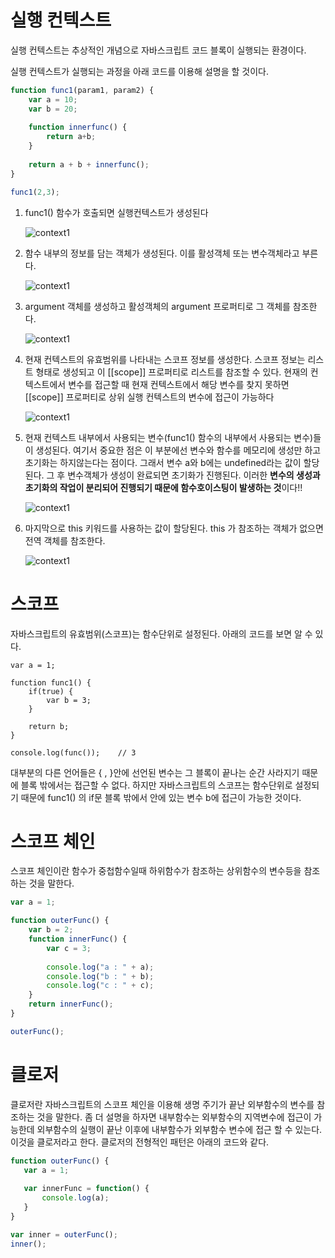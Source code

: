 # 실행 컨텍스트

실행 컨텍스트는 추상적인 개념으로 자바스크립트 코드 블록이 실행되는 환경이다.

실행 컨텍스트가 실행되는 과정을 아래 코드를 이용해  설명을 할 것이다.

``` javascript
function func1(param1, param2) {
    var a = 10;
    var b = 20;
    
    function innerfunc() {
        return a+b;
    }
    
    return a + b + innerfunc();
}

func1(2,3);
```



1. func1() 함수가 호출되면 실행컨텍스트가 생성된다

   ![context1](images/context1.png)

   

2.  함수 내부의 정보를 담는 객체가 생성된다. 이를 활성객체 또는 변수객체라고 부른다.

    ![context1](images/context2.png)



3. argument 객체를 생성하고 활성객체의 argument 프로퍼티로 그 객체를 참조한다. 

   ![context1](images/context4.png)



4. 현재 컨텍스트의 유효범위를 나타내는 스코프 정보를 생성한다.  스코프 정보는 리스트 형태로 생성되고 이 [[scope]] 프로퍼티로 리스트를 참조할 수 있다.  현재의 컨텍스트에서 변수를 접근할 때 현재 컨텍스트에서 해당 변수를 찾지 못하면 [[scope]] 프로퍼티로 상위 실행 컨텍스트의 변수에 접근이 가능하다

   ![context1](images/context5.png)



5.  현재 컨텍스트 내부에서 사용되는 변수(func1() 함수의 내부에서 사용되는 변수)들이 생성된다.  여기서 중요한 점은 이 부분에선 변수와 함수를 메모리에 생성만 하고 초기화는 하지않는다는 점이다. 그래서 변수 a와 b에는 undefined라는 값이 할당된다.  그 후 변수객체가 생성이 완료되면 초기화가 진행된다.  이러한 **변수의 생성과 초기화의 작업이 분리되어 진행되기 때문에 함수호이스팅이 발생하는 것**이다!! 

    ![context1](images/context3.png)

   

6. 마지막으로 this 키워드를 사용하는 값이 할당된다. this 가 참조하는 객체가 없으면 전역 객체를 참조한다. 

   ![context1](images/context6.png)





# 스코프

자바스크립트의 유효범위(스코프)는 함수단위로 설정된다.  아래의 코드를 보면 알 수 있다. 

``` javascrip
var a = 1; 

function func1() {
    if(true) {
        var b = 3; 
    }
    
    return b;
}

console.log(func());    // 3 
```

대부분의 다른 언어들은 { , }안에 선언된 변수는 그 블록이 끝나는 순간 사라지기 때문에 블록 밖에서는 접근할 수 없다.  하지만 자바스크립트의 스코프는 함수단위로 설정되기 때문에   func1() 의 if문 블록 밖에서 안에 있는 변수 b에 접근이 가능한 것이다. 





# 스코프 체인

 스코프 체인이란 함수가 중첩함수일때 하위함수가 참조하는 상위함수의 변수등을 참조하는 것을 말한다. 

``` javascript
var a = 1; 

function outerFunc() {
    var b = 2; 
    function innerFunc() {
        var c = 3; 
        
        console.log("a : " + a);
        console.log("b : " + b);
        console.log("c : " + c);
    }
    return innerFunc();
}

outerFunc();
```



# 클로저

클로저란 자바스크립트의 스코프 체인을 이용해 생명 주기가 끝난 외부함수의 변수를 참조하는 것을 말한다.  좀 더 설명을 하자면 내부함수는 외부함수의 지역변수에 접근이 가능한데 외부함수의 실행이 끝난 이후에 내부함수가 외부함수 변수에 접근 할 수 있는다. 이것을 클로저라고 한다.  클로저의 전형적인 패턴은 아래의 코드와 같다.

 ``` javascript
function outerFunc() {
    var a = 1; 
    
    var innerFunc = function() {
        console.log(a);
    }
}

var inner = outerFunc();
inner(); 
 ```







